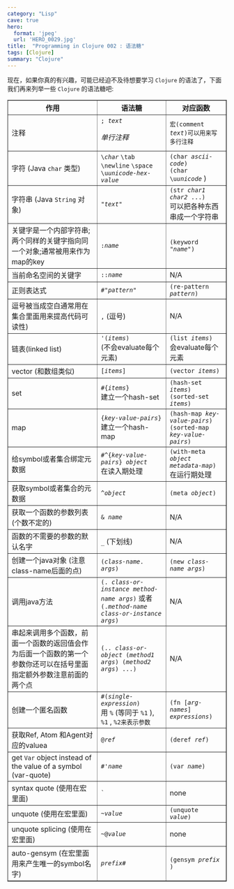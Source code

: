 ```yaml
---
category: "Lisp"
cave: true
hero:
  format: 'jpeg'
  url: 'HERO_0029.jpg'
title:  "Programming in Clojure 002 : 语法糖"
tags: [Clojure]
summary: "Clojure"
---
```

现在，如果你真的有兴趣，可能已经迫不及待想要学习 `Clojure` 的语法了，下面我们再来列举一些 `Clojure` 的语法糖吧:

<table border="1">
  <tbody>
   <tr>
    <th>作用</th>
    <th>语法糖</th>
    <th>对应函数</th>
   </tr>
   <tr>
    <td>注释</td>
    <td> <code class="prettyprint">; <em>text</em></code> &nbsp; <p> <em>单行注释</em> </p> </td>
    <td> <code class="prettyprint">宏(comment <em>text</em>)可以用来写多行注释</code> </td>
   </tr>
   <tr>
    <td> 字符 (Java <code class="prettyprint">char</code> 类型) </td>
    <td> <code class="prettyprint">\<em>char</em></code> <code class="prettyprint">\tab</code> <br /> <code class="prettyprint">\newline</code> <code class="prettyprint">\space</code> <br /> <code class="prettyprint">\u<em>unicode-hex-value</em></code> </td>
    <td> <code class="prettyprint">(char <em>ascii-code</em>)</code> <br /> <code class="prettyprint">(char \u<em>unicode</em></code> ) </td>
   </tr>
   <tr>
    <td> 字符串 (Java <code class="prettyprint">String</code> 对象) </td>
    <td> <code class="prettyprint">&quot;<em>text</em>&quot;</code> </td>
    <td> <code class="prettyprint">(str <em>char1</em> <em>char2</em> ...)</code> <br /> 可以把各种东西串成一个字符串 </td>
   </tr>
   <tr>
    <td>关键字是一个内部字符串;两个同样的关键字指向同一个对象;通常被用来作为map的key</td>
    <td> <code class="prettyprint">:<em>name</em></code> </td>
    <td> <code class="prettyprint">(keyword &quot;<em>name</em>&quot;)</code> </td>
   </tr>
   <tr>
    <td>当前命名空间的关键字</td>
    <td> <code class="prettyprint">::<em>name</em></code> </td>
    <td>N/A</td>
   </tr>
   <tr>
    <td>正则表达式</td>
    <td> <code class="prettyprint">#&quot;<em>pattern</em>&quot;</code> </td>
    <td> <code class="prettyprint">(re-pattern <em>pattern</em>)</code> </td>
   </tr>
   <tr>
    <td>逗号被当成空白通常用在集合里面用来提高代码可读性) </td>
    <td> <code class="prettyprint">,</code> (逗号)  </td>
    <td>N/A</td>
   </tr>
   <tr>
    <td>链表(linked list)</td>
    <td> <code class="prettyprint">'(<em>items</em>)</code> <br /> (不会evaluate每个元素)  </td>
    <td> <code class="prettyprint">(list <em>items</em>)</code> <br /> 会evaluate每个元素 </td>
   </tr>
   <tr>
    <td>vector (和数组类似) </td>
    <td> <code class="prettyprint">[<em>items</em>]</code> </td>
    <td> <code class="prettyprint">(vector <em>items</em>)</code> </td>
   </tr>
   <tr>
    <td>set</td>
    <td> <code class="prettyprint">#{<em>items</em>}</code> <br /> 建立一个hash-set </td>
    <td> <code class="prettyprint">(hash-set <em>items</em>)</code> <br /> <code class="prettyprint">(sorted-set <em>items</em>)</code> </td>
   </tr>
   <tr>
    <td>map</td>
    <td> <code class="prettyprint">{<em>key-value-pairs</em>}</code> <br /> 建立一个hash-map </td>
    <td> <code class="prettyprint">(hash-map <em>key-value-pairs</em>)</code> <br /> <code class="prettyprint">(sorted-map <em>key-value-pairs</em>)</code> </td>
   </tr>
   <tr>
    <td>给symbol或者集合绑定元数据</td>
    <td> <code class="prettyprint">#^{<em>key-value-pairs</em>} <em>object</em></code> <br /> 在读入期处理 </td>
    <td> <code class="prettyprint">(with-meta <em>object</em> <em>metadata-map</em>)</code> <br /> 在运行期处理 </td>
   </tr>
   <tr>
    <td>获取symbol或者集合的元数据</td>
    <td> <code class="prettyprint">^<em>object</em></code> </td>
    <td> <code class="prettyprint">(meta <em>object</em>)</code> </td>
   </tr>
   <tr>
    <td>获取一个函数的参数列表 (个数不定的) </td>
    <td> <code class="prettyprint">&amp; <em>name</em></code> </td>
    <td>N/A</td>
   </tr>
   <tr>
    <td>函数的不需要的参数的默认名字</td>
    <td> <code class="prettyprint">_</code> (下划线) </td>
    <td>N/A</td>
   </tr>
   <tr>
    <td>创建一个java对象 (注意class-name后面的点) </td>
    <td> <code class="prettyprint">(<em>class-name</em>. <em>args</em>)</code> </td>
    <td> <code class="prettyprint">(new <em>class-name</em> <em>args</em>)</code> </td>
   </tr>
   <tr>
    <td>调用java方法</td>
    <td> <code class="prettyprint">(. <em>class-or-instance</em> <em>method-name </em><em>args</em>)</code> 或者 <br /> <code class="prettyprint">(.<em>method-name</em> <em>class-or-instance </em><em>args</em>)</code> </td>
    <td>N/A</td>
   </tr>
   <tr>
    <td>串起来调用多个函数，前面一个函数的返回值会作为后面一个函数的第一个参数你还可以在括号里面指定额外参数注意前面的两个点</td>
    <td> <code class="prettyprint">(.. <em>class-or-object</em> (<em>method1 args</em>) (<em>method2 args</em>) ...)</code> </td>
    <td>N/A</td>
   </tr>
   <tr>
    <td>创建一个匿名函数</td>
    <td> <code class="prettyprint">#(<em>single-expression</em>)</code> <br /> 用 <code class="prettyprint">%</code> (等同于 <code class="prettyprint">%1</code> ), <code class="prettyprint">%1</code> , <code class="prettyprint">%2来表示参数</code> </td>
    <td> <code class="prettyprint">(fn [<em>arg-names</em>] <em>expressions</em>)</code> </td>
   </tr>
   <tr>
    <td>获取Ref, Atom 和Agent对应的valuea</td>
    <td> <code class="prettyprint">@<em>ref</em></code> </td>
    <td> <code class="prettyprint">(deref <em>ref</em>)</code> </td>
   </tr>
   <tr>
    <td> get <code class="prettyprint">Var</code> object instead of <br /> the value of a symbol (var-quote) </td>
    <td> <code class="prettyprint">#'<em>name</em></code> </td>
    <td> <code class="prettyprint">(var <em>name</em>)</code> </td>
   </tr>
   <tr>
    <td>syntax quote (使用在宏里面)</td>
    <td> <code class="prettyprint">`</code> </td>
    <td>none</td>
   </tr>
   <tr>
    <td>unquote (使用在宏里面)</td>
    <td> <code class="prettyprint">~<em>value</em></code> </td>
    <td> <code class="prettyprint">(unquote <em>value</em>)</code> </td>
   </tr>
   <tr>
    <td>unquote splicing (使用在宏里面)</td>
    <td> <code class="prettyprint">~@<em>value</em></code> </td>
    <td>none</td>
   </tr>
   <tr>
    <td>auto-gensym (在宏里面用来产生唯一的symbol名字)</td>
    <td> <code class="prettyprint"><em>prefix</em>#</code> </td>
    <td> <code class="prettyprint">(gensym <em>prefix</em> )</code> </td>
   </tr>
  </tbody>
 </table>

```lisp


```


